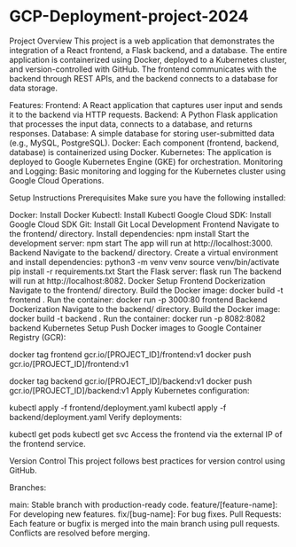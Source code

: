 # GCP-Deployment-project-2024
Project Overview
This project is a web application that demonstrates the integration of a React frontend, a Flask backend, and a database. The entire application is containerized using Docker, deployed to a Kubernetes cluster, and version-controlled with GitHub. The frontend communicates with the backend through REST APIs, and the backend connects to a database for data storage.

Features:
Frontend: A React application that captures user input and sends it to the backend via HTTP requests.
Backend: A Python Flask application that processes the input data, connects to a database, and returns responses.
Database: A simple database for storing user-submitted data (e.g., MySQL, PostgreSQL).
Docker: Each component (frontend, backend, database) is containerized using Docker.
Kubernetes: The application is deployed to Google Kubernetes Engine (GKE) for orchestration.
Monitoring and Logging: Basic monitoring and logging for the Kubernetes cluster using Google Cloud Operations.



Setup Instructions
Prerequisites
Make sure you have the following installed:

Docker: Install Docker
Kubectl: Install Kubectl
Google Cloud SDK: Install Google Cloud SDK
Git: Install Git
Local Development
Frontend
Navigate to the frontend/ directory.
Install dependencies:
npm install
Start the development server:
npm start
The app will run at http://localhost:3000.
Backend
Navigate to the backend/ directory.
Create a virtual environment and install dependencies:
python3 -m venv venv
source venv/bin/activate
pip install -r requirements.txt
Start the Flask server:
flask run
The backend will run at http://localhost:8082.
Docker Setup
Frontend Dockerization
Navigate to the frontend/ directory.
Build the Docker image:
docker build -t frontend .
Run the container:
docker run -p 3000:80 frontend
Backend Dockerization
Navigate to the backend/ directory.
Build the Docker image:
docker build -t backend .
Run the container:
docker run -p 8082:8082 backend
Kubernetes Setup
Push Docker images to Google Container Registry (GCR):

docker tag frontend gcr.io/[PROJECT_ID]/frontend:v1
docker push gcr.io/[PROJECT_ID]/frontend:v1

docker tag backend gcr.io/[PROJECT_ID]/backend:v1
docker push gcr.io/[PROJECT_ID]/backend:v1
Apply Kubernetes configuration:

kubectl apply -f frontend/deployment.yaml
kubectl apply -f backend/deployment.yaml
Verify deployments:

kubectl get pods
kubectl get svc
Access the frontend via the external IP of the frontend service.

Version Control
This project follows best practices for version control using GitHub.

Branches:

main: Stable branch with production-ready code.
feature/[feature-name]: For developing new features.
fix/[bug-name]: For bug fixes.
Pull Requests: Each feature or bugfix is merged into the main branch using pull requests. Conflicts are resolved before merging.
